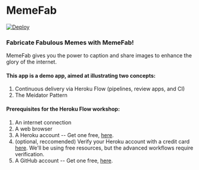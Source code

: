 # MemeFab

[![Deploy](https://www.herokucdn.com/deploy/button.svg)](https://www.heroku.com/deploy/?template=https://github.com/heroku/memefab)


### Fabricate Fabulous Memes with MemeFab!

MemeFab gives you the power to caption and share images to enhance the glory
of the internet.

#### This app is a demo app, aimed at illustrating two concepts:

1. Continuous delivery via Heroku Flow (pipelines, review apps, and CI)
2. The Meidator Pattern

#### Prerequisites for the Heroku Flow workshop:

1. An internet connection
2. A web browser
3. A Heroku account -- Get one free, [here](https://signup.heroku.com/).
4. (optional, reccomended) Verify your Heroku account with a credit card [here](https://dashboard.heroku.com/account/billing). We'll be using free resources, but the advanced workflows require verification.
5. A GitHub account -- Get one free, [here](https://github.com/).
